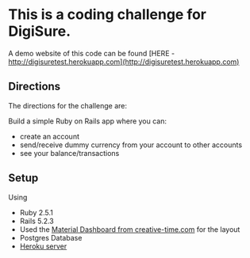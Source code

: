 # This is a coding challenge for DigiSure.

A demo website of this code can be found [HERE - http://digisuretest.herokuapp.com](http://digisuretest.herokuapp.com)

## Directions

The directions for the challenge are: 

Build a simple Ruby on Rails app where you can:

* create an account
* send/receive dummy currency from your account to other accounts
* see your balance/transactions

## Setup

Using 

* Ruby 2.5.1
* Rails 5.2.3
* Used the [Material Dashboard from creative-time.com](https://www.creative-tim.com/product/material-dashboard) for the layout
* Postgres Database
* [Heroku server](http://digisuretest.herokuapp.com)





